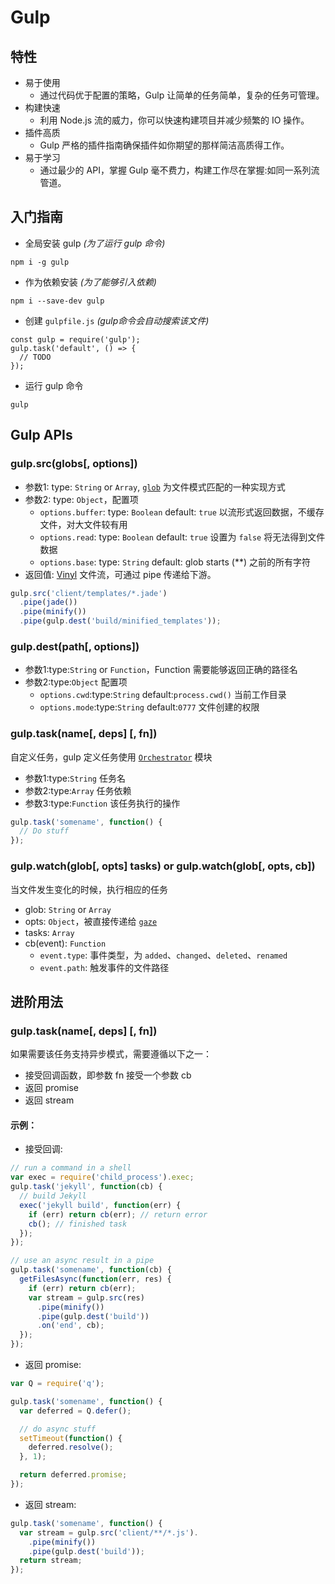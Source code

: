 # Gulp

## 特性

- 易于使用
  - 通过代码优于配置的策略，Gulp 让简单的任务简单，复杂的任务可管理。
- 构建快速
  - 利用 Node.js 流的威力，你可以快速构建项目并减少频繁的 IO 操作。
- 插件高质
  - Gulp 严格的插件指南确保插件如你期望的那样简洁高质得工作。
- 易于学习
  - 通过最少的 API，掌握 Gulp 毫不费力，构建工作尽在掌握:如同一系列流管道。

## 入门指南

- 全局安装 gulp *(为了运行 gulp 命令)*
```
npm i -g gulp
```

- 作为依赖安装 *(为了能够引入依赖)*
```
npm i --save-dev gulp
```

- 创建 `gulpfile.js` *(gulp命令会自动搜索该文件)*
```
const gulp = require('gulp');
gulp.task('default', () => {
  // TODO
});
```

- 运行 gulp 命令
```
gulp
```

## Gulp APIs

### gulp.src(globs[, options])

- 参数1: type: `String` or `Array`, [`glob`](https://github.com/Cinux-Chosan/learning/blob/master/Projects%E6%9E%84%E5%BB%BA-learning/gulp/node-glob.md) 为文件模式匹配的一种实现方式
- 参数2: type: `Object`，配置项
  - `options.buffer`: type: `Boolean` default: `true` 以流形式返回数据，不缓存文件，对大文件较有用
  - `options.read`: type: `Boolean` default: `true` 设置为 `false` 将无法得到文件数据
  - `options.base`: type: `String` default: glob starts (\*\*)  之前的所有字符
- 返回值: [Vinyl](https://github.com/Cinux-Chosan/learning/blob/master/Projects%E6%9E%84%E5%BB%BA-learning/gulp/vinyl.md) 文件流，可通过 pipe 传递给下游。

```javascript
gulp.src('client/templates/*.jade')
  .pipe(jade())
  .pipe(minify())
  .pipe(gulp.dest('build/minified_templates'));
```

### gulp.dest(path[, options])

- 参数1:type:`String` or `Function`，Function 需要能够返回正确的路径名
- 参数2:type:`Object` 配置项
  - `options.cwd`:type:`String` default:`process.cwd()` 当前工作目录
  - `options.mode`:type:`String` default:`0777` 文件创建的权限

### gulp.task(name[, deps] [, fn])

自定义任务，gulp 定义任务使用 [`Orchestrator`](https://github.com/Cinux-Chosan/learning/blob/master/Projects%E6%9E%84%E5%BB%BA-learning/gulp/Orchestrator.md) 模块
- 参数1:type:`String`  任务名
- 参数2:type:`Array`  任务依赖
- 参数3:type:`Function`  该任务执行的操作

```javascript
gulp.task('somename', function() {
  // Do stuff
});
```

### gulp.watch(glob[, opts] tasks) or gulp.watch(glob[, opts, cb])

当文件发生变化的时候，执行相应的任务
- glob: `String` or `Array`
- opts: `Object`，被直接传递给 [`gaze`](https://github.com/Cinux-Chosan/learning/blob/master/Projects%E6%9E%84%E5%BB%BA-learning/gulp/gaze.md)
- tasks: `Array`
- cb(event): `Function`
  - `event.type`: 事件类型，为 `added`、`changed`、`deleted`、`renamed`
  - `event.path`: 触发事件的文件路径


## 进阶用法

### gulp.task(name[, deps] [, fn])

如果需要该任务支持异步模式，需要遵循以下之一：
- 接受回调函数，即参数 fn 接受一个参数 cb
- 返回 promise
- 返回 stream

#### 示例：

- 接受回调:

```javascript
// run a command in a shell
var exec = require('child_process').exec;
gulp.task('jekyll', function(cb) {
  // build Jekyll
  exec('jekyll build', function(err) {
    if (err) return cb(err); // return error
    cb(); // finished task
  });
});

// use an async result in a pipe
gulp.task('somename', function(cb) {
  getFilesAsync(function(err, res) {
    if (err) return cb(err);
    var stream = gulp.src(res)
      .pipe(minify())
      .pipe(gulp.dest('build'))
      .on('end', cb);
  });
});
```

- 返回 promise:
```javascript
var Q = require('q');

gulp.task('somename', function() {
  var deferred = Q.defer();

  // do async stuff
  setTimeout(function() {
    deferred.resolve();
  }, 1);

  return deferred.promise;
});
```

- 返回 stream:
```javascript
gulp.task('somename', function() {
  var stream = gulp.src('client/**/*.js').
    .pipe(minify())
    .pipe(gulp.dest('build'));
  return stream;
});
```
